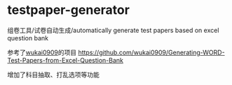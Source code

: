 # testpaper-generator
组卷工具/试卷自动生成/automatically generate test papers based on excel question bank

参考了[wukai0909](https://github.com/wukai0909)的项目 https://github.com/wukai0909/Generating-WORD-Test-Papers-from-Excel-Question-Bank

增加了科目抽取、打乱选项等功能
